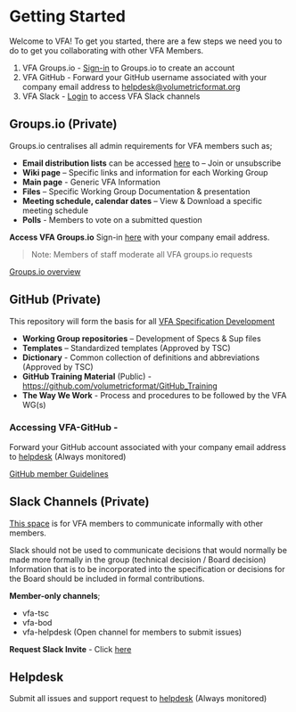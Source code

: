 # Getting Started

Welcome to VFA! 
To get you started, there are a few steps we need you to do to get you collaborating with other VFA Members.

1. VFA Groups.io - [Sign-in](https://volumetric.groups.io/g/main/subgroups) to Groups.io to create an account
2. VFA GitHub - Forward your GitHub username associated with your company email address to helpdesk@volumetricformat.org
3. VFA Slack - [Login](vfa-org.slack.com) to access VFA Slack channels

## Groups.io (Private)

Groups.io centralises all admin requirements for VFA members such as; 

- **Email distribution lists** can be accessed [here](https://volumetric.groups.io/g/main/subgroups) to – Join or unsubscribe
- **Wiki page** – Specific links and information for each Working Group
- **Main page** - Generic VFA Information
- **Files** – Specific Working Group Documentation & presentation  
- **Meeting schedule, calendar dates** – View & Download a specific meeting schedule
- **Polls** - Members to vote on a submitted question

**Access VFA Groups.io** Sign-in [here](https://volumetric.groups.io/) with your company email address. 
>Note: Members of staff moderate all VFA groups.io requests 

[Groups.io overview](groups.io.md)

## GitHub (Private)

This repository will form the basis for all [VFA Specification Development](https://github.com/volumetricformat)

- **Working Group repositories** – Development of Specs & Sup files
- **Templates** – Standardized templates (Approved by TSC)
- **Dictionary** - Common collection of definitions and abbreviations (Approved by TSC)
- **GitHub Training Material** (Public) - https://github.com/volumetricformat/GitHub_Training   
- **The Way We Work** - Process and procedures to be followed by the VFA WG(s)

### **Accessing VFA-GitHub** - 
Forward your GitHub account associated with your company email address to [helpdesk](mailto:helpdesk@volumetricformat.org) (Always monitored)

[GitHub member Guidelines](https://volumetricformat.github.io/GitHub_Training/#/)


## Slack Channels (Private)

[This space](vfa-org.slack.com) is for VFA members to communicate informally with other members.  

Slack should not be used to communicate decisions that would normally be made more formally in the group (technical decision / Board decision)
Information that is to be incorporated into the specification or decisions for the Board should be included in formal contributions. 

**Member-only channels**;
- vfa-tsc
- vfa-bod
- vfa-helpdesk (Open channel for members to submit issues)

**Request Slack Invite** - Click [here](vfa-org.slack.com)

## Helpdesk 
Submit all issues and support request to [helpdesk](mailto:helpdesk@volumetricformat.org) (Always monitored)
